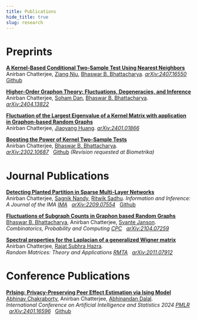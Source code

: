 ```yaml
---
title: Publications
hide_title: true
slug: research
---
```



# Preprints

[**A Kernel-Based Conditional Two-Sample Test Using Nearest Neighbors**](https://arxiv.org/abs/2407.16550)     
Anirban Chatterjee, [Ziang Niu](https://ziangniu6.github.io/), [Bhaswar B. Bhattacharya](http://www-stat.wharton.upenn.edu/~bhaswar/index.html).
<sm>
[<i class="ai ai-arxiv ai"></i> *arXiv:2407.16550*](https://arxiv.org/abs/2407.16550) &nbsp;
[<i class="fab fa-github"></i> Github](https://github.com/anirbanc96/ECMMD-CondTwoSamp)
</sm>

[**Higher-Order Graphon Theory: Fluctuations, Degeneracies, and Inference**](https://arxiv.org/abs/2404.13822)     
Anirban Chatterjee, [Soham Dan](https://sdan2.github.io/), [Bhaswar B. Bhattacharya](http://www-stat.wharton.upenn.edu/~bhaswar/index.html).
<sm>
[<i class="ai ai-arxiv ai"></i> *arXiv:2404.13822*](https://arxiv.org/abs/2404.13822) 
</sm>

[**Fluctuation of the Largest Eigenvalue of a Kernel Matrix with application in Graphon-based Random Graphs**](https://arxiv.org/abs/2401.01866)     
Anirban Chatterjee, [Jiaoyang Huang](https://jiaoyang.github.io/).
<sm>
[<i class="ai ai-arxiv ai"></i> *arXiv:2401.01866*](https://arxiv.org/abs/2401.01866) 
</sm>

[**Boosting the Power of Kernel Two-Sample Tests**](https://arxiv.org/abs/2302.10687)     
Anirban Chatterjee, [Bhaswar B. Bhattacharya](http://www-stat.wharton.upenn.edu/~bhaswar/index.html).     
<sm>
[<i class="ai ai-arxiv ai"></i> *arXiv:2302.10687*](https://arxiv.org/abs/2302.10687) &nbsp;
[<i class="fab fa-github"></i> Github](https://github.com/anirbanc96/MMMD-boost-kernel-two-sample)
</sm>
<sm>
*(Revision requested at Biometrika)*
</sm>

# Journal Publications

[**Detecting Planted Partition in Sparse Multi-Layer Networks**](https://academic.oup.com/imaiai/article/13/3/iaae019/7726402)     
Anirban Chatterjee, [Sagnik Nandy](https://sagnik-nandy.github.io/), [Ritwik Sadhu](https://scholar.google.co.in/citations?user=6TI7KmgAAAAJ&hl=en).
<sm>
*Information and Inference: A Journal of the IMA*
</sm>
<sm>
[<i class="fa-solid fa-book"></i> *IMA*](https://academic.oup.com/imaiai/article/13/3/iaae019/7726402) &nbsp;
[<i class="ai ai-arxiv ai"></i> *arXiv:2209.07554*](https://arxiv.org/abs/2209.07554)  &nbsp;
[<i class="fab fa-github"></i> Github](https://github.com/anirbanc96/Sparse-MCSBM)
</sm>


[**Fluctuations of Subgraph Counts in Graphon based Random Graphs**](https://doi.org/10.1017/S0963548322000335)     
[Bhaswar B. Bhattacharya](http://www-stat.wharton.upenn.edu/~bhaswar/index.html), Anirban Chatterjee, [Svante Janson](https://www.katalog.uu.se/profile/?id=XX2949).         
<sm>
*Combinatorics, Probability and Computing*
</sm>
<sm>
[<i class="fa-solid fa-book"></i> *CPC*](https://doi.org/10.1017/S0963548322000335) &nbsp;
[<i class="ai ai-arxiv ai"></i> *arXiv:2104.07259*](https://arxiv.org/abs/2104.07259)
</sm>

[**Spectral properties for the Laplacian of a generalized Wigner matrix**](https://doi.org/10.1142/S2010326322500265)     
Anirban Chatterjee, [Rajat Subhra Hazra](https://sites.google.com/site/rshazra/).         
<sm>
*Random Matrices: Theory and Applications*
</sm>
<sm>
[<i class="fa-solid fa-book"></i> *RMTA*](https://doi.org/10.1142/S2010326322500265) &nbsp;
[<i class="ai ai-arxiv ai"></i> *arXiv:2011.07912*](https://arxiv.org/abs/2011.07912)
</sm>

# Conference Publications
 
 [**PrIsing: Privacy-Preserving Peer Effect Estimation via Ising Model**](https://proceedings.mlr.press/v238/chakraborty24a.html)
 <sm>
 [Abhinav Chakraborty](https://statistics.wharton.upenn.edu/profile/abch/), Anirban Chatterjee, [Abhinandan Dalal](https://statistics.wharton.upenn.edu/profile/abdalal/).         
<sm>
*International Conference on Artificial Intelligence and Statistics 2024*
</sm>
<sm>
[<i class="fa-solid fa-book"></i> *PMLR*](https://proceedings.mlr.press/v238/chakraborty24a.html) &nbsp;
[<i class="ai ai-arxiv ai"></i> *arXiv:2401.16596*](https://arxiv.org/abs/2401.16596) &nbsp;
[<i class="fab fa-github"></i> Github](https://github.com/anirbanc96/PrIsing)

</sm>
 
<!-- Add a style tag with CSS to control the layout -->
<style>
  .content-container {
    display: flex;
    align-items: flex-start;
  }
  .text-container {
    flex-grow: 1;
  }

  .side-image {
    margin-top: 5px;
    margin-left: 30px; /* Adjust the space between the image and the text */
    max-width: 40%; /* Adjust the width of the image */
    border-radius: 2%; /* Make the image circular */
    overflow: hidden; /* Hide anything outside of the circle */
  }

  /* Responsive design for smaller screens */
  @media (max-width: 768px) {
    .side-image {
      max-width: 100%;
      margin-left: 0;
      margin-bottom: 20px;
    }

    .content-container {
      flex-direction: column;
    }
  }
</style>

